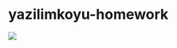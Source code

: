 # yazilimkoyu-homework

<img src="https://github.com/onursolmaz/yazilimkoyu-homework/blob/main/src/%C3%B6dev.PNG?raw=true"> </img>

